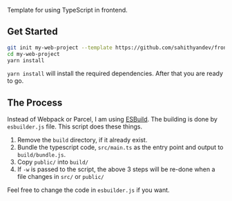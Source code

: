 Template for using TypeScript in frontend.

## Get Started

```sh
git init my-web-project --template https://github.com/sahithyandev/frontend-with-typescript-template.git
cd my-web-project
yarn install
```

`yarn install` will install the required dependencies. After that you are ready to go.

## The Process

Instead of Webpack or Parcel, I am using [ESBuild](https://esbuild.github.io/).
The building is done by `esbuilder.js` file. This script does these things.

1. Remove the `build` directory, if it already exist.
2. Bundle the typescript code, `src/main.ts` as the entry point and output to `build/bundle.js`.
3. Copy `public/` into `build/`
4. If `-w` is passed to the script, the above 3 steps will be re-done when a file changes in `src/` or `public/`

Feel free to change the code in `esbuilder.js` if you want.